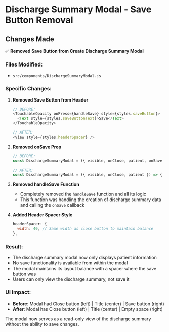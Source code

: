 # Discharge Summary Modal - Save Button Removal

## Changes Made

✅ **Removed Save Button from Create Discharge Summary Modal**

### Files Modified:
- `src/components/DischargeSummaryModal.js`

### Specific Changes:

1. **Removed Save Button from Header**
   ```javascript
   // BEFORE:
   <TouchableOpacity onPress={handleSave} style={styles.saveButton}>
     <Text style={styles.saveButtonText}>Save</Text>
   </TouchableOpacity>
   
   // AFTER:
   <View style={styles.headerSpacer} />
   ```

2. **Removed onSave Prop**
   ```javascript
   // BEFORE:
   const DischargeSummaryModal = ({ visible, onClose, patient, onSave }) => {
   
   // AFTER:
   const DischargeSummaryModal = ({ visible, onClose, patient }) => {
   ```

3. **Removed handleSave Function**
   - Completely removed the `handleSave` function and all its logic
   - This function was handling the creation of discharge summary data and calling the `onSave` callback

4. **Added Header Spacer Style**
   ```javascript
   headerSpacer: {
     width: 40, // Same width as close button to maintain balance
   },
   ```

### Result:
- The discharge summary modal now only displays patient information
- No save functionality is available from within the modal
- The modal maintains its layout balance with a spacer where the save button was
- Users can only view the discharge summary, not save it

### UI Impact:
- **Before**: Modal had Close button (left) | Title (center) | Save button (right)
- **After**: Modal has Close button (left) | Title (center) | Empty space (right)

The modal now serves as a read-only view of the discharge summary without the ability to save changes.
